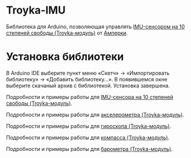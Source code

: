 Troyka-IMU
==========

Библиотека для Arduino, позволяющая управлять [IMU-сенсором на 10 степеней свободы (Troyka-модуль)](http://amperka.ru/product/troyka-imu-10-dof)
от [Амперки](http://amperka.ru/).

Установка библиотеки
====================

В Arduino IDE выберите пункт меню «Скетч» → «Импортировать библиотеку» →
«Добавить библиотеку…». В появившемся окне выберите скачаный архив с
библиотекой. Установка завершена.

Подробности и примеры работы для [IMU-сенсора на 10 степеней свободы (Troyka-модуль)](http://wiki.amperka.ru/продукты:troyka-imu-10-dof).

Подробности и примеры работы для [акселерометра (Troyka-модуль)](http://wiki.amperka.ru/продукты:troyka-accelerometer).

Подробности и примеры работы для [гироскопа (Troyka-модуль)](http://wiki.amperka.ru/продукты:troyka-gyro).

Подробности и примеры работы для [компасса (Troyka-модуль)](http://wiki.amperka.ru/продукты:troyka-compass).

Подробности и примеры работы для [барометра (Troyka-модуль)](http://wiki.amperka.ru/продукты:troyka-barometer).